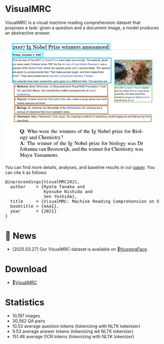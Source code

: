 # VisualMRC
VisualMRC is a visual machine reading comprehension dataset that proposes a task: given a question and a document image, a model produces an abstractive answer.

![Figure 1 from paper](figure1.png)

You can find more details, analyses, and baseline results in our [paper](http://arxiv.org/abs/2101.11272 "VisualMRC: Machine Reading Comprehension on Document Images
"). You can cite it as follows:
<pre>
@inproceedings{VisualMRC2021,
  author    = {Ryota Tanaka and
               Kyosuke Nishida and
               Sen Yoshida},
  title     = {VisualMRC: Machine Reading Comprehension on Document Images},
  booktitle = {AAAI},
  year      = {2021}
}
</pre>

# 📢 News
- [2025.03.27] Our VisualMRC dataset is available on 🤗[HuggingFace](https://huggingface.co/datasets/NTT-hil-insight/VisualMRC).

# Download
- 🤗[VisualMRC](https://huggingface.co/datasets/NTT-hil-insight/VisualMRC)

# Statistics
- 10,197 images
- 30,562 QA pairs
- 10.53 average question tokens (tokenizing with NLTK tokenizer)
- 9.53 average answer tokens (tokenizing wit NLTK tokenizer) 
- 151.46 average OCR tokens (tokenizing with NLTK tokenizer)

